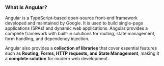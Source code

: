 ### **What is Angular?**  

Angular is a TypeScript-based open-source front-end framework developed and maintained by Google. It is used to build single-page applications (SPAs) and dynamic web applications. Angular provides a complete framework with built-in solutions for routing, state management, form handling, and dependency injection.

Angular also provides a **collection of libraries** that cover essential features such as **Routing, Forms, HTTP requests, and State Management**, making it a **complete solution** for modern web development.  
